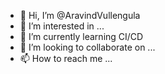 - 👋 Hi, I’m @AravindVullengula
- 👀 I’m interested in ...
- 🌱 I’m currently learning CI/CD
- 💞️ I’m looking to collaborate on ...
- 📫 How to reach me ...

<!---
AravindVullengula/AravindVullengula is a ✨ special ✨ repository because its `README.md` (this file) appears on your GitHub profile.
You can click the Preview link to take a look at your changes.
--->
